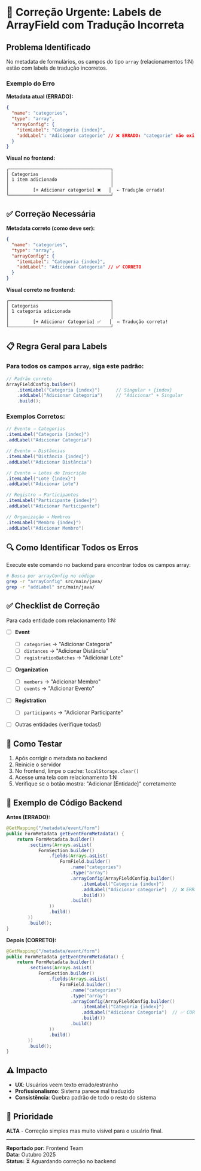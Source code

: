 # 🐛 Correção Urgente: Labels de ArrayField com Tradução Incorreta

## Problema Identificado

No metadata de formulários, os campos do tipo `array` (relacionamentos 1:N) estão com labels de tradução incorretos.

### Exemplo do Erro

**Metadata atual (ERRADO):**

```json
{
  "name": "categories",
  "type": "array",
  "arrayConfig": {
    "itemLabel": "Categoria {index}",
    "addLabel": "Adicionar categorie" // ❌ ERRADO: "categorie" não existe em português
  }
}
```

**Visual no frontend:**

```
┌──────────────────────────────────────┐
│ Categorias                           │
│ 1 item adicionado                    │
│                                      │
│         [+ Adicionar categorie] ❌   │  ← Tradução errada!
└──────────────────────────────────────┘
```

## ✅ Correção Necessária

**Metadata correto (como deve ser):**

```json
{
  "name": "categories",
  "type": "array",
  "arrayConfig": {
    "itemLabel": "Categoria {index}",
    "addLabel": "Adicionar Categoria" // ✅ CORRETO
  }
}
```

**Visual correto no frontend:**

```
┌──────────────────────────────────────┐
│ Categorias                           │
│ 1 categoria adicionada               │
│                                      │
│         [+ Adicionar Categoria] ✅   │  ← Tradução correta!
└──────────────────────────────────────┘
```

## 📋 Regra Geral para Labels

### Para todos os campos `array`, siga este padrão:

```java
// Padrão correto
ArrayFieldConfig.builder()
    .itemLabel("Categoria {index}")      // Singular + {index}
    .addLabel("Adicionar Categoria")     // "Adicionar" + Singular
    .build();
```

### Exemplos Corretos:

```java
// Evento → Categorias
.itemLabel("Categoria {index}")
.addLabel("Adicionar Categoria")

// Evento → Distâncias
.itemLabel("Distância {index}")
.addLabel("Adicionar Distância")

// Evento → Lotes de Inscrição
.itemLabel("Lote {index}")
.addLabel("Adicionar Lote")

// Registro → Participantes
.itemLabel("Participante {index}")
.addLabel("Adicionar Participante")

// Organização → Membros
.itemLabel("Membro {index}")
.addLabel("Adicionar Membro")
```

## 🔍 Como Identificar Todos os Erros

Execute este comando no backend para encontrar todos os campos array:

```bash
# Busca por arrayConfig no código
grep -r "arrayConfig" src/main/java/
grep -r "addLabel" src/main/java/
```

## ✅ Checklist de Correção

Para cada entidade com relacionamento 1:N:

- [ ] **Event**

  - [ ] `categories` → "Adicionar Categoria"
  - [ ] `distances` → "Adicionar Distância"
  - [ ] `registrationBatches` → "Adicionar Lote"

- [ ] **Organization**

  - [ ] `members` → "Adicionar Membro"
  - [ ] `events` → "Adicionar Evento"

- [ ] **Registration**

  - [ ] `participants` → "Adicionar Participante"

- [ ] Outras entidades (verifique todas!)

## 🧪 Como Testar

1. Após corrigir o metadata no backend
2. Reinicie o servidor
3. No frontend, limpe o cache: `localStorage.clear()`
4. Acesse uma tela com relacionamento 1:N
5. Verifique se o botão mostra: "Adicionar [Entidade]" corretamente

## 📝 Exemplo de Código Backend

**Antes (ERRADO):**

```java
@GetMapping("/metadata/event/form")
public FormMetadata getEventFormMetadata() {
    return FormMetadata.builder()
        .sections(Arrays.asList(
            FormSection.builder()
                .fields(Arrays.asList(
                    FormField.builder()
                        .name("categories")
                        .type("array")
                        .arrayConfig(ArrayFieldConfig.builder()
                            .itemLabel("Categoria {index}")
                            .addLabel("Adicionar categorie")  // ❌ ERRADO
                            .build())
                        .build()
                ))
                .build()
        ))
        .build();
}
```

**Depois (CORRETO):**

```java
@GetMapping("/metadata/event/form")
public FormMetadata getEventFormMetadata() {
    return FormMetadata.builder()
        .sections(Arrays.asList(
            FormSection.builder()
                .fields(Arrays.asList(
                    FormField.builder()
                        .name("categories")
                        .type("array")
                        .arrayConfig(ArrayFieldConfig.builder()
                            .itemLabel("Categoria {index}")
                            .addLabel("Adicionar Categoria")  // ✅ CORRETO
                            .build())
                        .build()
                ))
                .build()
        ))
        .build();
}
```

## ⚠️ Impacto

- **UX**: Usuários veem texto errado/estranho
- **Profissionalismo**: Sistema parece mal traduzido
- **Consistência**: Quebra padrão de todo o resto do sistema

## 🚀 Prioridade

**ALTA** - Correção simples mas muito visível para o usuário final.

---

**Reportado por:** Frontend Team  
**Data:** Outubro 2025  
**Status:** ⏳ Aguardando correção no backend
